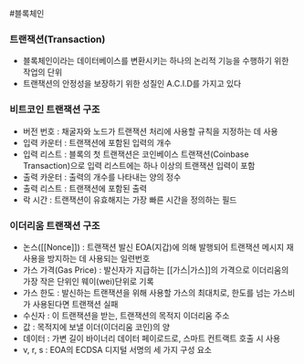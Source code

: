 ---
---

#블록체인 
### 트랜잭션(Transaction)
+ 블록체인이라는 데이터베이스를 변환시키는 하나의 논리적 기능을 수행하기 위한 작업의 단위
+ 트랜잭션의 안정성을 보장하기 위한 성질인 A.C.I.D를 가지고 있다

### 비트코인 트랜잭션 구조
- 버전 번호 : 채굴자와 노드가 트랜잭션 처리에 사용할 규칙을 지정하는 데 사용
- 입력 카운터 : 트랜잭션에 포함된 입력의 개수
- 입력 리스트 : 블록의 첫 트랜잭션은 코인베이스 트랜잭션(Coinbase Transaction)으로 입력 리스트에는 하나 이상의 트랜잭션 입력이 포함
- 출력 카운터 : 출력의 개수를 나타내는 양의 정수
- 출력 리스트 : 트랜잭션에 포함된 출력
- 락 시간 : 트랜잭션이 유효해지는 가장 빠른 시간을 정의하는 필드

### 이더리움 트랜잭션 구조
- 논스([[Nonce]]) : 트랜잭션 발신 EOA(지갑)에 의해 발행되어 트랜잭션 메시지 재사용을 방지하는 데 사용되는 일련번호
- 가스 가격(Gas Price) : 발신자가 지급하는 [[가스|가스]]의 가격으로 이더리움의 가장 작은 단위인 웨이(wei)단위로 기록
- 가스 한도 : 발신하는 트랜잭션을 위해 사용할 가스의 최대치로, 한도를 넘는 가스비가 사용된다면 트랜잭션 실패
- 수신자 : 이 트랜잭션을 받는, 트랜잭션의 목적지 이더리움 주소
- 값 : 목적지에 보낼 이더(이더리움 코인)의 양
- 데이터 : 가변 길이 바이너리 데이터 페이로드로, 스마트 컨트랙트 호출 시 사용
- v, r, s : EOA의 ECDSA 디지털 서명의 세 가지 구성 요소

